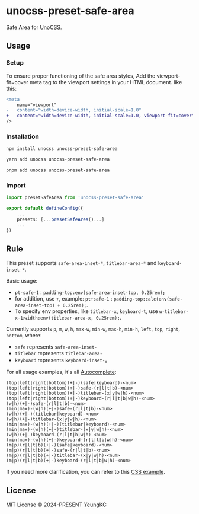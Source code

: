 # unocss-preset-safe-area

Safe Area for [UnoCSS](https://github.com/unocss/unocss).

## Usage

### Setup

To ensure proper functioning of the safe area styles, Add the viewport-fit=cover meta tag to the viewport settings in your HTML document.
like this:

```diff
<meta
    name="viewport"
-   content="width=device-width, initial-scale=1.0"
+   content="width=device-width, initial-scale=1.0, viewport-fit=cover"
/>
```

### Installation

```bash
npm install unocss unocss-preset-safe-area
```

```bash
yarn add unocss unocss-preset-safe-area
```

```bash
pnpm add unocss unocss-preset-safe-area
```

### Import

```ts
import presetSafeArea from 'unocss-preset-safe-area'

export default defineConfig({
    ...
    presets: [...presetSafeArea()...]
    ...
})
```

## Rule

This preset supports `safe-area-inset-*`, `titlebar-area-*` and `keyboard-inset-*`.

Basic usage:

- `pt-safe-1` : `padding-top:env(safe-area-inset-top, 0.25rem);`
- for addition, use `+`, example: `pt+safe-1` : `padding-top:calc(env(safe-area-inset-top) + 0.25rem);`.
- To specify env properties, like `titlebar-x`, `keyboard-t`, use `w-titlebar-x-1`:`width:env(titlebar-area-x, 0.25rem);`.

Currently supports `p`, `m`, `w`, `h`, `max-w`, `min-w`, `max-h`, `min-h`, `left`, `top`, `right`, `bottom`, where:

- `safe` represents `safe-area-inset-`
- `titlebar` represents `titlebar-area-`
- `keyboard` represents `keyboard-inset-`。

For all usage examples, it's all [Autocomplete](https://unocss.dev/tools/autocomplete):

```text
(top|left|right|bottom)(+|-)(safe|keyboard)-<num>
(top|left|right|bottom)(+|-)safe-(r|l|t|b)-<num>
(top|left|right|bottom)(+|-)titlebar-(x|y|w|h)-<num>
(top|left|right|bottom)(+|-)keyboard-(r|l|t|b|w|h)-<num>
(w|h)(+|-)safe-(r|l|t|b)-<num>
(min|max)-(w|h)(+|-)safe-(r|l|t|b)-<num>
(w|h)(+|-)(titlebar|keyboard)-<num>
(w|h)(+|-)titlebar-(x|y|w|h)-<num>
(min|max)-(w|h)(+|-)(titlebar|keyboard)-<num>
(min|max)-(w|h)(+|-)titlebar-(x|y|w|h)-<num>
(w|h)(+|-)keyboard-(r|l|t|b|w|h)-<num>
(min|max)-(w|h)(+|-)keyboard-(r|l|t|b|w|h)-<num>
(m|p)(r|l|t|b)(+|-)(safe|keyboard)-<num>
(m|p)(r|l|t|b)(+|-)safe-(r|l|t|b)-<num>
(m|p)(r|l|t|b)(+|-)titlebar-(x|y|w|h)-<num>
(m|p)(r|l|t|b)(+|-)keyboard-(r|l|t|b|w|h)-<num>
```

If you need more clarification, you can refer to this [CSS example](test/output/targets.css).

## License

MIT License &copy; 2024-PRESENT [YeungKC](https://github.com/YeungKC)
